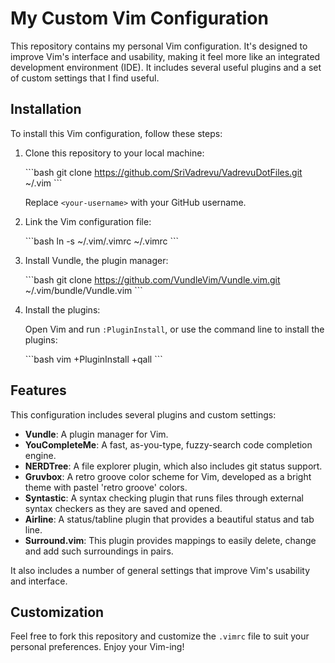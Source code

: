 # My Custom Vim Configuration

This repository contains my personal Vim configuration. It's designed to improve Vim's interface and usability, making it feel more like an integrated development environment (IDE). It includes several useful plugins and a set of custom settings that I find useful.

## Installation

To install this Vim configuration, follow these steps:

1. Clone this repository to your local machine: 

    \`\`\`bash
    git clone https://github.com/SriVadrevu/VadrevuDotFiles.git ~/.vim
    \`\`\`

    Replace `<your-username>` with your GitHub username.

2. Link the Vim configuration file:

    \`\`\`bash
    ln -s ~/.vim/.vimrc ~/.vimrc
    \`\`\`

3. Install Vundle, the plugin manager:

    \`\`\`bash
    git clone https://github.com/VundleVim/Vundle.vim.git ~/.vim/bundle/Vundle.vim
    \`\`\`

4. Install the plugins:

    Open Vim and run `:PluginInstall`, or use the command line to install the plugins:

    \`\`\`bash
    vim +PluginInstall +qall
    \`\`\`

## Features

This configuration includes several plugins and custom settings:

- **Vundle**: A plugin manager for Vim.
- **YouCompleteMe**: A fast, as-you-type, fuzzy-search code completion engine.
- **NERDTree**: A file explorer plugin, which also includes git status support.
- **Gruvbox**: A retro groove color scheme for Vim, developed as a bright theme with pastel 'retro groove' colors.
- **Syntastic**: A syntax checking plugin that runs files through external syntax checkers as they are saved and opened.
- **Airline**: A status/tabline plugin that provides a beautiful status and tab line.
- **Surround.vim**: This plugin provides mappings to easily delete, change and add such surroundings in pairs.

It also includes a number of general settings that improve Vim's usability and interface.

## Customization

Feel free to fork this repository and customize the `.vimrc` file to suit your personal preferences. Enjoy your Vim-ing!

